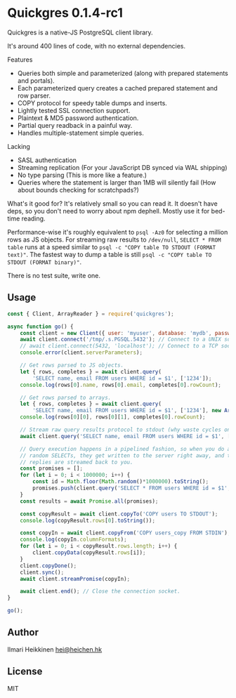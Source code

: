 # Quickgres 0.1.4-rc1

Quickgres is a native-JS PostgreSQL client library.

It's around 400 lines of code, with no external dependencies.

Features
 * Queries both simple and parameterized (along with prepared statements and portals).
 * Each parameterized query creates a cached prepared statement and row parser.
 * COPY protocol for speedy table dumps and inserts.
 * Lightly tested SSL connection support.
 * Plaintext & MD5 password authentication.
 * Partial query readback in a painful way.
 * Handles multiple-statement simple queries.

Lacking
 * SASL authentication
 * Streaming replication (For your JavaScript DB synced via WAL shipping)
 * No type parsing (This is more like a feature.)
 * Queries where the statement is larger than 1MB will silently fail (How about bounds checking for scratchpads?)

What's it good for? It's relatively small so you can read it. It doesn't have deps, so you don't need to worry about npm dephell. Mostly use it for bed-time reading.

Performance-wise it's roughly equivalent to `psql -Az0` for selecting a million rows as JS objects. For streaming raw results to `/dev/null`, `SELECT * FROM table` runs at a speed similar to `psql -c "COPY table TO STDOUT (FORMAT text)"`. The fastest way to dump a table is still `psql -c "COPY table TO STDOUT (FORMAT binary)"`.

There is no test suite, write one.


## Usage 

```javascript
const { Client, ArrayReader } = require('quickgres'); 

async function go() {
    const client = new Client({ user: 'myuser', database: 'mydb', password: 'mypass' });
    await client.connect('/tmp/.s.PGSQL.5432'); // Connect to a UNIX socket.
    // await client.connect(5432, 'localhost'); // Connect to a TCP socket.
    console.error(client.serverParameters);

    // Get rows parsed to JS objects.
    let { rows, completes } = await client.query(
        'SELECT name, email FROM users WHERE id = $1', ['1234']);
    console.log(rows[0].name, rows[0].email, completes[0].rowCount);

    // Get rows parsed to arrays.
    let { rows, completes } = await client.query(
        'SELECT name, email FROM users WHERE id = $1', ['1234'], new ArrayReader());
    console.log(rows[0][0], rows[0][1], completes[0].rowCount);

    // Stream raw query results protocol to stdout (why waste cycles on parsing data...)
    await client.query('SELECT name, email FROM users WHERE id = $1', ['1234'], process.stdout);

    // Query execution happens in a pipelined fashion, so when you do a million 
    // random SELECTs, they get written to the server right away, and the server
    // replies are streamed back to you.
    const promises = [];
    for (let i = 0; i < 1000000; i++) {
        const id = Math.floor(Math.random()*1000000).toString();
        promises.push(client.query('SELECT * FROM users WHERE id = $1', [id]));
    }
    const results = await Promise.all(promises);

    const copyResult = await client.copyTo('COPY users TO STDOUT');
    console.log(copyResult.rows[0].toString());

    const copyIn = await client.copyFrom('COPY users_copy FROM STDIN');
    console.log(copyIn.columnFormats);
    for (let i = 0; i < copyResult.rows.length; i++) {
        client.copyData(copyResult.rows[i]);
    }
    client.copyDone();
    client.sync();
    await client.streamPromise(copyIn);

    await client.end(); // Close the connection socket.
}

go();
```

## Author
Ilmari Heikkinen <hei@heichen.hk>

## License
MIT